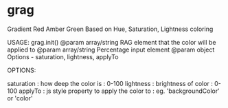 grag
====

Gradient Red Amber Green
Based on Hue, Saturation, Lightness coloring

USAGE:
grag.init()
@param array/string RAG element that the color will be applied to
@param array/string Percentage input element
@param object Options - saturation, lightness, applyTo


OPTIONS:

saturation : how deep the color is : 0-100
lightness : brightness of color  : 0-100
applyTo : js style property to apply the color to : eg.  'backgroundColor' or 'color'



